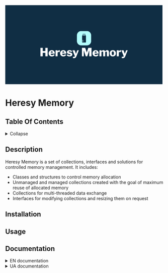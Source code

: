 <img src="docs/Images/logo.png?raw=true" alt="Heresy Memory" width="500px" height="250px"/>

# Heresy Memory

## Table Of Contents

<details>
<summary>Collapse</summary>

- [Description](#description)
- [Installation](#installation)
- [Usage](#usage)
- [Documentation](#documentation)

</details>

## Description

Heresy Memory is a set of collections, interfaces and solutions for controlled memory management. It includes:
* Classes and structures to control memory allocation
* Unmanaged and managed collections created with the goal of maximum reuse of allocated memory
* Collections for multi-threaded data exchange
* Interfaces for modifying collections and resizing them on request

## Installation

## Usage

## Documentation

<details>
<summary>EN documentation</summary>

- [Allocations](docs/en/Allocations)
- [Collection interfaces](docs/en/Collection interfaces)
- [MPMC Circular Buffer](docs/en/MPMC Circular Buffers)

</details>

<details>
<summary>UA documentation</summary>

- [Allocations](docs/ua/Allocations)
- [Collection interfaces](docs/ua/Collection interfaces)
- [MPMC Circular Buffer](docs/ua/MPMC Circular Buffers)

</details>